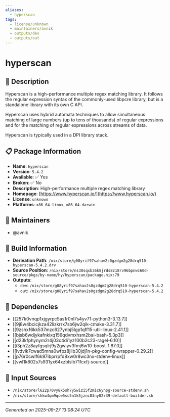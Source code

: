```yaml
---
aliases:
  - hyperscan
tags:
  - license/unknown
  - maintainers/avnik
  - outputs/dev
  - outputs/out
---
```


# hyperscan

## 📝 Description

Hyperscan is a high-performance multiple regex matching library.
It follows the regular expression syntax of the commonly-used
libpcre library, but is a standalone library with its own C API.

Hyperscan uses hybrid automata techniques to allow simultaneous
matching of large numbers (up to tens of thousands) of regular
expressions and for the matching of regular expressions across
streams of data.

Hyperscan is typically used in a DPI library stack.


## 📋 Package Information

- **Name**: `hyperscan`
- **Version**: `5.4.2`
- **Available**: ✅ Yes
- **Broken**: ✅ No
- **Description**: High-performance multiple regex matching library
- **Homepage**: [https://www.hyperscan.io/](https://www.hyperscan.io/)
- **License**: `unknown`
- **Platforms**: `x86_64-linux`, `x86_64-darwin`
## 👥 Maintainers

- @avnik


## 🔧 Build Information

- **Derivation Path**: `/nix/store/g08yrif97sahav2s0gzdgm2g28drq510-hyperscan-5.4.2.drv`
- **Source Position**: `/nix/store/ns30sqxb36k8jrds8z18rv96bpnwc60d-source/pkgs/by-name/hy/hyperscan/package.nix:79`
- **Outputs**:
  - `dev`:  `/nix/store/g08yrif97sahav2s0gzdgm2g28drq510-hyperscan-5.4.2`
  - `out`:  `/nix/store/g08yrif97sahav2s0gzdgm2g28drq510-hyperscan-5.4.2`

## 🔗 Dependencies

- [[257k0vnqp1xjgyrpc5as1r0nl7s4yv71-python3-3.13.7]]
- [[9j8w4bcicjkza42lizkrrx7sb6jw2qik-cmake-3.31.7]]
- [[9zshxf6kk537mzc627ynbj5lgp1qff15-util-linux-2.41.1]]
- [[bjsb6wdjykafnkixq156qdvmxhsm2bai-bash-5.3p3]]
- [[d23kfphynym2r4j03c4di1yz100b2c23-ragel-6.10]]
- [[i3ph2z8ayfgsqlrj9y2gwiyv3fmj6w10-boost-1.87.0]]
- [[lvdvlk7cwad5mna0wfpz8jllb30jdj1n-pkg-config-wrapper-0.29.2]]
- [[p76r0cwlf6k97ibprrpfd8xw0r8wc3nx-stdenv-linux]]
- [[vwl1k802s7s931yx64xzblslb71fcxfj-source]]

## 📁 Input Sources

- `/nix/store/l622p70vy8k5sh7y5wizi5f2mic6ynpg-source-stdenv.sh`
- `/nix/store/shkw4qm9qcw5sc5n1k5jznc83ny02r39-default-builder.sh`

---
*Generated on 2025-09-27 13:08:24 UTC*
